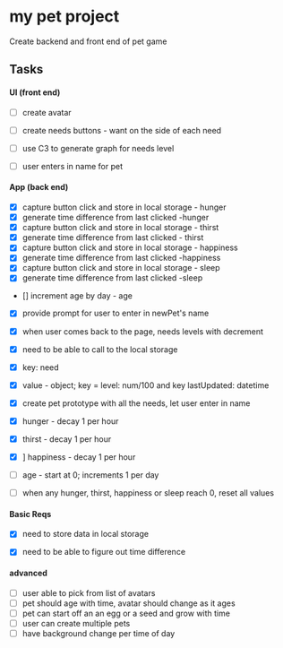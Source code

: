 # my pet project
Create backend and front end of pet game

## Tasks

#### UI (front end)
- [ ] create avatar
- [ ] create needs buttons - want on the side of each need
- [ ] use C3 to generate graph for needs level
- [ ] user enters in name for pet



#### App (back end)
- [x] capture button click and store in local storage - hunger
- [x] generate time difference from last clicked -hunger
- [x] capture button click and store in local storage - thirst
- [x] generate time difference from last clicked - thirst
- [x] capture button click and store in local storage - happiness
- [x] generate time difference from last clicked -happiness
- [x] capture button click and store in local storage - sleep
- [x] generate time difference from last clicked -sleep
- [] increment age by day - age
- [x] provide prompt for user to enter in newPet's name
- [x] when user comes back to the page, needs levels with decrement
- [x] need to be able to call to the local storage
- [x] key: need
- [x] value - object; key = level: num/100 and key lastUpdated: datetime
- [x] create pet prototype with all the needs, let user enter in name
- [x] hunger - decay 1 per hour
- [x] thirst - decay 1 per hour
- [x] ] happiness - decay 1 per hour
- [ ] age - start at 0; increments 1 per day
- [ ] when any hunger, thirst, happiness or sleep reach 0, reset all values


#### Basic Reqs
- [x] need to store data in local storage
- [x] need to be able to figure out time difference


#### advanced
- [ ] user able to pick from list of avatars
- [ ] pet should age with time, avatar should change as it ages
- [ ] pet can start off an an egg or a seed and grow with time
- [ ] user can create multiple pets
- [ ] have background change per time of day